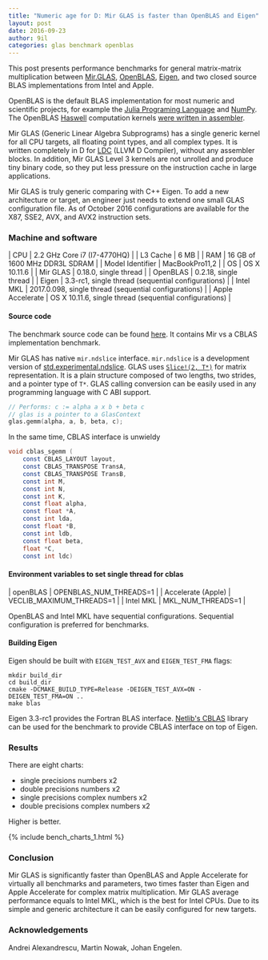 ```yaml
---
title: "Numeric age for D: Mir GLAS is faster than OpenBLAS and Eigen"
layout: post
date: 2016-09-23
author: 9il
categories: glas benchmark openblas
---
```


This post presents performance benchmarks for general matrix-matrix multiplication
between [Mir.GLAS](https://github.com/libmir/mir), [OpenBLAS](https://github.com/xianyi/OpenBLAS),
[Eigen](http://eigen.tuxfamily.org/), and two closed source BLAS implementations from Intel and Apple.

OpenBLAS is the default BLAS implementation for most numeric and scientific projects, for example the [Julia Programing Language](http://julialang.org/) and [NumPy](http://www.numpy.org/).
The OpenBLAS [Haswell](https://en.wikipedia.org/wiki/Haswell_(microarchitecture)) computation kernels [were written in assembler](https://github.com/xianyi/OpenBLAS/blob/develop/kernel/x86_64/sgemm_kernel_16x4_haswell.S).

Mir GLAS (Generic Linear Algebra Subprograms) has a single generic kernel for all CPU targets, all floating point types, and all complex types.
It is written completely in D for [LDC](https://github.com/ldc-developers/ldc) (LLVM D Compiler), without any assembler blocks.
In addition, Mir GLAS Level 3 kernels are not unrolled and produce tiny binary code, so they put less pressure on the instruction cache in large applications.

Mir GLAS is truly generic comparing with C++ Eigen.
To add a new architecture or target, an engineer just needs to extend one small GLAS configuration file.
As of October 2016 configurations are available for the X87, SSE2, AVX, and AVX2 instruction sets.

### Machine and software

| CPU | 2.2 GHz Core i7 (I7-4770HQ) |
| L3 Cache | 6 MB |
| RAM | 16 GB of 1600 MHz DDR3L SDRAM |
| Model Identifier | MacBookPro11,2 |
| OS | OS X 10.11.6 |
| Mir GLAS | 0.18.0, single thread |
| OpenBLAS | 0.2.18, single thread |
| Eigen | 3.3-rc1, single thread (sequential configurations) |
| Intel MKL | 2017.0.098, single thread (sequential configurations) |
| Apple Accelerate | OS X 10.11.6, single thread (sequential configurations) |

#### Source code
The benchmark source code can be found [here](https://github.com/libmir/mir/blob/master/benchmarks/glas/gemm_report.d).
It contains Mir vs a CBLAS implementation benchmark.

Mir GLAS has native `mir.ndslice` interface. `mir.ndslice` is a development version of 
[std.experimental.ndslice](http://dlang.org/phobos/std_experimental_ndslice.html).
GLAS uses [`Slice!(2, T*)`](http://dlang.org/phobos/std_experimental_ndslice_slice.html#.Slice) for matrix representation. It is a plain structure
composed of two lengths, two strides, and a pointer type of `T*`.
GLAS calling conversion can be easily used in any programming language with C ABI support.

```d
// Performs: c := alpha a x b + beta c
// glas is a pointer to a GlasContext
glas.gemm(alpha, a, b, beta, c);
```

In the same time, CBLAS interface is unwieldy

```d
void cblas_sgemm (
	const CBLAS_LAYOUT layout,
	const CBLAS_TRANSPOSE TransA,
	const CBLAS_TRANSPOSE TransB,
	const int M,
	const int N,
	const int K,
	const float alpha,
	const float *A,
	const int lda,
	const float *B,
	const int ldb,
	const float beta,
	float *C,
	const int ldc)
```

#### Environment variables to set single thread for cblas

| openBLAS | OPENBLAS_NUM_THREADS=1 |
| Accelerate (Apple) | VECLIB_MAXIMUM_THREADS=1 |
| Intel MKL | MKL_NUM_THREADS=1 |

OpenBLAS and Intel MKL have sequential configurations. Sequential configuration is preferred for benchmarks.

#### Building Eigen

Eigen should be built with `EIGEN_TEST_AVX` and `EIGEN_TEST_FMA` flags:
```
mkdir build_dir
cd build_dir
cmake -DCMAKE_BUILD_TYPE=Release -DEIGEN_TEST_AVX=ON -DEIGEN_TEST_FMA=ON ..
make blas
```
Eigen 3.3-rc1 provides the Fortran BLAS interface.
[Netlib's CBLAS](http://www.netlib.org/blas/#_cblas) library can be used for the benchmark to provide CBLAS interface on top of Eigen.

### Results

There are eight charts:
 - single precisions numbers x2
 - double precisions numbers x2
 - single precisions complex numbers x2
 - double precisions complex numbers x2

Higher is better.

{% include bench_charts_1.html %}

### Conclusion

Mir GLAS is significantly faster than OpenBLAS and Apple Accelerate for virtually all benchmarks and parameters,
two times faster than Eigen and Apple Accelerate for complex matrix multiplication.
Mir GLAS average performance equals to Intel MKL, which is the best for Intel CPUs.
Due to its simple and generic architecture it can be easily configured for new targets.

### Acknowledgements
Andrei Alexandrescu, Martin Nowak, Johan Engelen.
